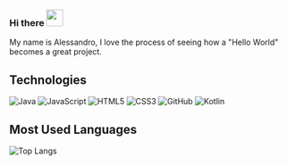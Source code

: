 ### Hi there <img src="https://raw.githubusercontent.com/m4gen/m4gen/main/wave.gif" width="30">
My name is Alessandro, I love the process of seeing how a "Hello World" becomes a great project. 
<!--
**m4gen/m4gen** is a ✨ _special_ ✨ repository because its `README.md` (this file) appears on your GitHub profile.

Here are some ideas to get you started:

- 🔭 I’m currently working on ...
- 🌱 I’m currently learning ...
- 👯 I’m looking to collaborate on ...
- 🤔 I’m looking for help with ...
- 💬 Ask me about ...
- 📫 How to reach me: ...
- 😄 Pronouns: ...
- ⚡ Fun fact: ...
-->

## Technologies
![Java](https://img.shields.io/badge/Java-blue?style=for-the-badge)
![JavaScript](https://img.shields.io/badge/JavaScript-black?style=for-the-badge&logo=javascript)
![HTML5](https://img.shields.io/badge/Html-orange?style=for-the-badge&logo=HTML5&logoColor=FFFFFF)
![CSS3](https://img.shields.io/badge/CSS-1976D2?style=for-the-badge&logo=CSS3&logoColor=FFFFFF)
![GitHub](https://img.shields.io/badge/GitHub-000000?style=for-the-badge&logo=github&logoColor=FFFFFF)
![Kotlin](https://img.shields.io/badge/Kotlin-8E24AA?style=for-the-badge&logo=Kotlin&logoColor=FFFFFF)


## Most Used Languages
![Top Langs](https://github-readme-stats.vercel.app/api/top-langs/?username=m4gen&hide_progress=true)

